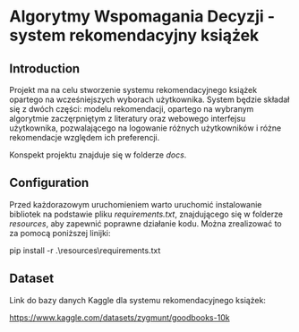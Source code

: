 # Algorytmy Wspomagania Decyzji - system rekomendacyjny książek
## Introduction 

Projekt ma na celu stworzenie systemu rekomendacyjnego książek opartego na wcześniejszych wyborach użytkownika. System będzie składał się z dwóch części: modelu rekomendacji, opartego na wybranym algorytmie zaczęrpniętym z literatury oraz webowego interfejsu użytkownika, pozwalającego na logowanie różnych użytkowników i różne rekomendacje względem ich preferencji.

Konspekt projektu znajduje się w folderze *docs*.

## Configuration

Przed każdorazowym uruchomieniem warto uruchomić instalowanie bibliotek na podstawie pliku *requirements.txt*, znajdującego się w folderze *resources*, aby zapewnić poprawne działanie kodu. Można zrealizować to za pomocą poniższej linijki:

pip install -r .\resources\requirements.txt

## Dataset

Link do bazy danych Kaggle dla systemu rekomendacyjnego książek:

https://www.kaggle.com/datasets/zygmunt/goodbooks-10k